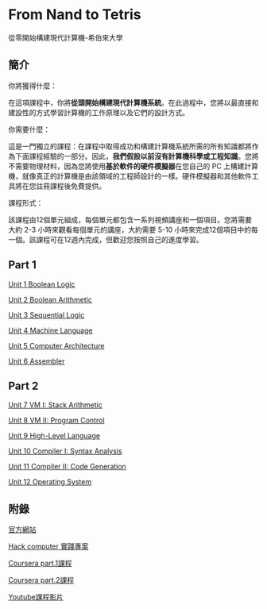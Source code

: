 # From Nand to Tetris
從零開始構建現代計算機-希伯來大學

## 簡介

你將獲得什麼：

在這項課程中，你將**從頭開始構建現代計算機系統**。在此過程中，您將以最直接和建設性的方式學習計算機的工作原理以及它們的設計方式。

你需要什麼：

這是一門獨立的課程：在課程中取得成功和構建計算機系統所需的所有知識都將作為下面課程經驗的一部分。因此，**我們假設以前沒有計算機科學或工程知識**。您將不需要物理材料，因為您將使用**基於軟件的硬件模擬器**在您自己的 PC 上構建計算機，就像真正的計算機是由該領域的工程師設計的一樣。硬件模擬器和其他軟件工具將在您註冊課程後免費提供。

課程形式：

該課程由12個單元組成，每個單元都包含一系列視頻講座和一個項目。您將需要大約 2-3 小時來觀看每個單元的講座，大約需要 5-10 小時來完成12個項目中的每一個。該課程可在12週內完成，但歡迎您按照自己的進度學習。
## Part 1

[Unit 1 Boolean Logic](https://skinny-grill-dc2.notion.site/Unit-1-Boolean-Logic-7a1e8397bb8e424c807651d572b40e61)

[Unit 2 Boolean Arithmetic](https://skinny-grill-dc2.notion.site/Unit-2-Boolean-Arithmetic-1c73c6acdbe349ad8d97fb0ba2cc1d0a)

[Unit 3 Sequential Logic](https://skinny-grill-dc2.notion.site/Unit-3-Sequential-Logic-565f0f65857a4d13947d422138561ebc)

[Unit 4 Machine Language](https://skinny-grill-dc2.notion.site/Unit-4-Machine-Language-3516b5b36d4f4113a361685fde63585a)

[Unit 5 Computer Architecture](https://skinny-grill-dc2.notion.site/Unit-5-Computer-Architecture-ba57f52f61a54e1a82cf6d702c122b2d)

[Unit 6 Assembler](https://skinny-grill-dc2.notion.site/Unit-6-Assembler-afa2d4dc6b21478dbcc5abccf596af4d)

## Part 2
[Unit 7 VM I: Stack Arithmetic](https://skinny-grill-dc2.notion.site/Unit-7-VM-I-Stack-Arithmetic-092e0bd0b1594de28ea6bd88d89c7a7d)

[Unit 8 VM II: Program Control](https://skinny-grill-dc2.notion.site/Unit-8-VM-II-Program-Control-9beac0c4edfd455dbafdced8f7380ae8)

[Unit 9 High-Level Language](https://skinny-grill-dc2.notion.site/Unit-9-High-Level-Language-dceea5eba66d4e6e8df9e80701459447)

[Unit 10 Compiler I: Syntax Analysis](https://www.notion.so/Unit-10-Compiler-I-Syntax-Analysis-f76c739d2c11400f999a2d31698146de)

[Unit 11 Compiler II: Code Generation](https://www.notion.so/Unit-11-Compiler-II-Code-Generation-fc4d3092923b46a686594f3293da56f5)

[Unit 12 Operating System](https://www.notion.so/Unit-12-Operating-System-7e8ab894a6b343d5b045f510da8240ff)

## 附錄
[官方網站](https://www.nand2tetris.org/)

[Hack computer 實踐專案](https://hackaday.io/project/185131-the-hack-computer-from-nand2tetris-on-breadboards)

[Coursera part.1課程](https://www.coursera.org/learn/build-a-computer)

[Coursera part.2課程](https://www.coursera.org/learn/nand2tetris2)

[Youtube課程影片](https://www.youtube.com/c/MakkuZjAileron/playlists)
